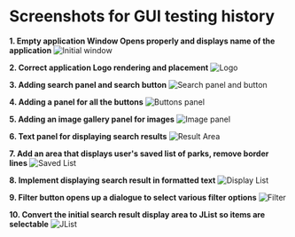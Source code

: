 # Screenshots for GUI testing history

**1. Empty application Window Opens properly and displays name of the application**
![Initial window](./GUIEmpty.png)

**2. Correct application Logo rendering and placement**
![Logo](./GuiLogo.png)

**3. Adding search panel and search button**
![Search panel and button](./GuiSearchPanel.png)

**4. Adding a panel for all the buttons**
![Buttons panel](./GuiButtonsPanel.png)

**5. Adding an image gallery panel for images**
![Image panel](./GuiImagePanel.png)

**6. Text panel for displaying search results**
![Result Area](./GuiTextPanel.png)

**7. Add an area that displays user's saved list of parks, remove border lines**
![Saved List](./GuiSavedParks.png)

**8. Implement displaying search result in formatted text**
![Display List](./Search&DisplayParksByState.png)

**9. Filter button opens up a dialogue to select various filter options**
![Filter](./GuiFilter.png)

**10. Convert the initial search result display area to JList so items are selectable**
![JList](./GuiList.png)